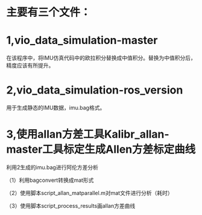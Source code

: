 # 主要有三个文件：

# 1,vio_data_simulation-master

在该程序中，将IMU仿真代码中的欧拉积分替换成中值积分。替换为中值积分后，精度应该有所提升。

# 2,vio_data_simulation-ros_version

用于生成静态的IMU数据，imu.bag格式。

# 3,使用allan方差工具Kalibr_allan-master工具标定生成Allen方差标定曲线

 利用2生成的imu.bag进行阿伦方差分析

（1）利用bagconvert转换成mat形式

（2）使用脚本script_allan_matparallel.m对mat文件进行分析（耗时）

（3）使用脚本script_process_results画allan方差曲线
